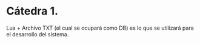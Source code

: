 # Cátedra 1.

Lua + Archivo TXT (el cual se ocupará como DB) es lo que se utilizará para el desarrollo del sistema.
